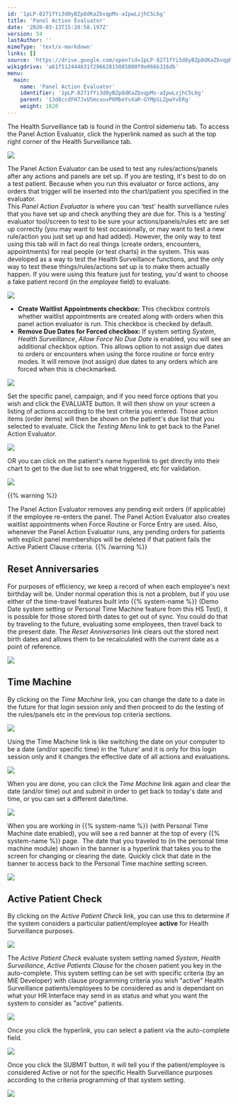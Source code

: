 ```yaml
---
id: '1pLP-8271fYi3d0yBZp8dKaZbvqpMs-aIpwLzjhC5L6g'
title: 'Panel Action Evaluator'
date: '2020-03-13T15:20:58.197Z'
version: 54
lastAuthor: ''
mimeType: 'text/x-markdown'
links: []
source: 'https://drive.google.com/open?id=1pLP-8271fYi3d0yBZp8dKaZbvqpMs-aIpwLzjhC5L6g'
wikigdrive: 'a61f512444631f29662815085800f0e066b316db'
menu:
  main:
    name: 'Panel Action Evaluator'
    identifier: '1pLP-8271fYi3d0yBZp8dKaZbvqpMs-aIpwLzjhC5L6g'
    parent: '13d8ccdFH7JxUSmcuuvP6MbeYsXaR-GYMpSLZpwYvERg'
    weight: 1820
---
```

The Health Surveillance tab is found in the Control sidemenu tab. To access the Panel Action Evaluator, click the hyperlink named as such at the top right corner of the Health Surveillance tab.
  
![](../panel-action-evaluator.assets/10000201000004560000011AE143DBD105272861.png)  

The Panel Action Evaluator can be used to test any rules/actions/panels after any actions and panels are set up. If you are testing, it's best to do on a test patient. Because when you run this evaluator or force actions, any orders that trigger will be inserted into the chart/patient you specified in the evaluator.  
This *Panel Action Evaluator* is where you can ‘test' health surveillance rules that you have set up and check anything they are due for. This is a ‘testing' evaluator tool/screen to test to be sure your actions/panels/rules etc are set up correctly (you may want to test occasionally, or may want to test a new rule/action you just set up and had added). However, the only way to test using this tab will in fact do real things (create orders, encounters, appointments) for real people (or test charts) in the system. This was developed as a way to test the Health Surveillance functions, and the only way to test these things/rules/actions set up is to make them actually happen. If you were using this feature just for testing, you'd want to choose a fake patient record (in the *employee* field) to evaluate.
  
![](../panel-action-evaluator.assets/10000201000003E7000001A3757FDC16FC4CBA99.png)  

* <strong>Create Waitlist Appointments checkbox:</strong> This checkbox controls whether waitlist appointments are created along with orders when this panel action evaluator is run. This checkbox is checked by default.
* <strong>Remove Due Dates for Forced checkbox:</strong> If system setting <em>System</em>, <em>Health Surveillance</em>, <em>Allow Force No Due Date</em> is enabled, you will see an additional checkbox option. This allows option to not assign due dates to orders or encounters when using the force routine or force entry modes. It will remove (not assign) due dates to any orders which are forced when this is checkmarked.
  
![](../panel-action-evaluator.assets/1000020100000220000000A435F8C61C0C1F8CC6.png)  

Set the specific panel, campaign, and if you need force options that you wish and click the EVALUATE button. It will then show on your screen a listing of actions according to the test criteria you entered. Those action items (order items) will then be shown on the patient's due list that you selected to evaluate. Click the *Testing Menu* link to get back to the Panel Action Evaluator.
  
![](../panel-action-evaluator.assets/100002010000033B0000008A86D52636AA40F72C.png)  

OR you can click on the patient's name hyperlink to get directly into their chart to get to the due list to see what triggered, etc for validation.
  
![](../panel-action-evaluator.assets/100002010000033B0000008A5549BF2D0ECBA081.png)  

{{% warning %}}

The Panel Action Evaluator removes any pending exit orders (if applicable) if the employee re-enters the panel. The Panel Action Evaluator also creates waitlist appointments when Force Routine or Force Entry are used. Also, whenever the Panel Action Evaluator runs, any pending orders for patients with explicit panel memberships will be deleted if that patient fails the Active Patient Clause criteria.
{{% /warning %}}
  
## Reset Anniversaries  

For purposes of efficiency, we keep a record of when each employee's next birthday will be. Under normal operation this is not a problem, but if you use either of the time-travel features built into {{% system-name %}} (Demo Date system setting or Personal Time Machine feature from this HS Test), it is possible for those stored birth dates to get out of sync. You could do that by traveling to the future, evaluating some employees, then travel back to the present date. The *Reset Anniversaries* link clears out the stored next birth dates and allows them to be recalculated with the current date as a point of reference.
  
![](../panel-action-evaluator.assets/10000201000003D3000001468218712F718A4074.png)  

  
## Time Machine  

By clicking on the *Time Machine* link, you can change the date to a date in the future for that login session only and then proceed to do the testing of the rules/panels etc in the previous top criteria sections.
  
![](../panel-action-evaluator.assets/10000201000003D300000146A4FF6DFD2D474FF3.png)  

Using the Time Machine link is like switching the date on your computer to be a date (and/or specific time) in the ‘future' and it is only for this login session only and it changes the effective date of all actions and evaluations.
  
![](../panel-action-evaluator.assets/100002010000024400000074BD76F4401FCB57C8.png)  

When you are done, you can click the *Time Machine* link again and clear the date (and/or time) out and *submit* in order to get back to today's date and time, or you can set a different date/time.
  
![](../panel-action-evaluator.assets/100002010000025000000076F9A4F8B2A016C8D2.png)  

When you are working in {{% system-name %}} (with Personal Time Machine date enabled), you will see a red banner at the top of every {{% system-name %}} page.  The date that you traveled to (in the personal time machine module) shown in the banner is a hyperlink that takes you to the screen for changing or clearing the date. Quickly click that date in the banner to access back to the Personal Time machine setting screen.
  
![](../panel-action-evaluator.assets/10000201000004AF0000012E41A57ADAB858A9FD.png)  

  
## Active Patient Check  

By clicking on the *Active Patient Check* link, you can use this to determine if the system considers a particular patient/employee **active** for Health Surveillance purposes.
  
![](../panel-action-evaluator.assets/10000201000003CC0000013F5E602033FADB9B1B.png)  

The *Active Patient Check* evaluate system setting named *System*, *Health Surveillance*, *Active Patients Clause* for the chosen patient you key in the auto-complete. This system setting can be set with specific criteria (by an MIE Developer) with clause programming criteria you wish "active" Health Surveillance patients/employees to be considered as and is dependant on what your HR Interface may send in as status and what you want the system to consider as "active" patients.
  
![](../panel-action-evaluator.assets/10000201000002820000006094124C3A16BE2D73.png)  

Once you click the hyperlink, you can select a patient via the auto-complete field.
  
![](../panel-action-evaluator.assets/1000020100000256000000DAF3118CE5984F7AD1.png)  

Once you click the SUBMIT button, it will tell you if the patient/employee is considered Active or not for the specific Health Surveillance purposes according to the criteria programming of that system setting.
  
![](../panel-action-evaluator.assets/1000020100000263000000FC0C304C9E52D5260C.png)  

